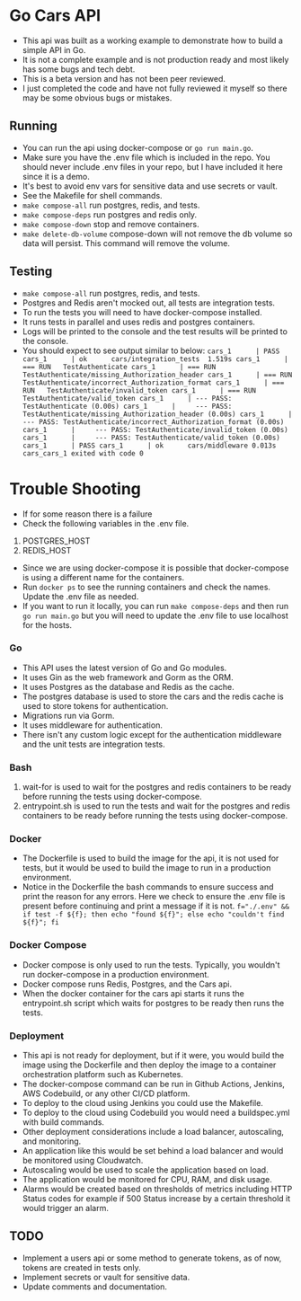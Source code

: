# Go Cars API
* This api was built as a working example to demonstrate how to build a simple API in Go.
* It is not a complete example and is not production ready and most likely has some bugs and tech debt.
* This is a beta version and has not been peer reviewed.
* I just completed the code and have not fully reviewed it myself so there may be some obvious bugs or mistakes.

## Running
* You can run the api using docker-compose or `go run main.go`.
* Make sure you have the .env file which is included in the repo. You should never include .env files in your repo, but I have included it here since it is a demo.
* It's best to avoid env vars for sensitive data and use secrets or vault.
* See the Makefile for shell commands.
* `make compose-all` run postgres, redis, and tests.
* `make compose-deps` run postgres and redis only.
* `make compose-down` stop and remove containers.
* `make delete-db-volume` compose-down will not remove the db volume so data will persist. This command will remove the volume.


## Testing
* `make compose-all` run postgres, redis, and tests.
* Postgres and Redis aren't mocked out, all tests are integration tests.
* To run the tests you will need to have docker-compose installed.
* It runs tests in parallel and uses redis and postgres containers.
* Logs will be printed to the console and the test results will be printed to the console.
* You should expect to see output similar to below:
`cars_1      | PASS
  cars_1      | ok  	cars/integration_tests	1.519s
  cars_1      | === RUN   TestAuthenticate
  cars_1      | === RUN   TestAuthenticate/missing_Authorization_header
  cars_1      | === RUN   TestAuthenticate/incorrect_Authorization_format
  cars_1      | === RUN   TestAuthenticate/invalid_token
  cars_1      | === RUN   TestAuthenticate/valid_token
  cars_1      | --- PASS: TestAuthenticate (0.00s)
  cars_1      |     --- PASS: TestAuthenticate/missing_Authorization_header (0.00s)
  cars_1      |     --- PASS: TestAuthenticate/incorrect_Authorization_format (0.00s)
  cars_1      |     --- PASS: TestAuthenticate/invalid_token (0.00s)
  cars_1      |     --- PASS: TestAuthenticate/valid_token (0.00s)
  cars_1      | PASS
  cars_1      | ok  	cars/middleware	0.013s
  cars_cars_1 exited with code 0`

# Trouble Shooting
* If for some reason there is a failure
* Check the following variables in the .env file.
1. POSTGRES_HOST
2. REDIS_HOST
* Since we are using docker-compose it is possible that docker-compose is using a different name for the containers.
* Run `docker ps` to see the running containers and check the names. Update the .env file as needed.
* If you want to run it locally, you can run `make compose-deps` and then run `go run main.go` but you will need to update the .env file to use localhost for the hosts.

### Go
* This API uses the latest version of Go and Go modules.
* It uses Gin as the web framework and Gorm as the ORM.
* It uses Postgres as the database and Redis as the cache.
* The postgres database is used to store the cars and the redis cache is used to store tokens for authentication.
* Migrations run via Gorm.
* It uses middleware for authentication.
* There isn't any custom logic except for the authentication middleware and the unit tests are integration tests.

### Bash
1. wait-for is used to wait for the postgres and redis containers to be ready before running the tests using docker-compose.
2. entrypoint.sh is used to run the tests and wait for the postgres and redis containers to be ready before running the tests using docker-compose.

### Docker
* The Dockerfile is used to build the image for the api, it is not used for tests, but it would be used to build the image to run in a production environment.
* Notice in the Dockerfile the bash commands to ensure success and print the reason for any errors. Here we check to ensure the .env file is present before continuing and print a message if it is not. `f="./.env" && if test -f ${f}; then echo "found ${f}"; else echo "couldn't find ${f}"; fi`

### Docker Compose
* Docker compose is only used to run the tests. Typically, you wouldn't run docker-compose in a production environment.
* Docker compose runs Redis, Postgres, and the Cars api.
* When the docker container for the cars api starts it runs the entrypoint.sh script which waits for postgres to be ready then runs the tests.

### Deployment
* This api is not ready for deployment, but if it were, you would build the image using the Dockerfile and then deploy the image to a container orchestration platform such as Kubernetes.
* The docker-compose command can be run in Github Actions, Jenkins, AWS Codebuild, or any other CI/CD platform.
* To deploy to the cloud using Jenkins you could use the Makefile.
* To deploy to the cloud using Codebuild you would need a buildspec.yml with build commands.
* Other deployment considerations include a load balancer, autoscaling, and monitoring.
* An application like this would be set behind a load balancer and would be monitored using Cloudwatch.
* Autoscaling would be used to scale the application based on load.
* The application would be monitored for CPU, RAM, and disk usage.
* Alarms would be created based on thresholds of metrics including HTTP Status codes for example if 500 Status increase by a certain threshold it would trigger an alarm.

## TODO
* Implement a users api or some method to generate tokens, as of now, tokens are created in tests only.
* Implement secrets or vault for sensitive data.
* Update comments and documentation.
